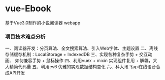 # vue-Ebook
基于Vue3.0制作的小说阅读器 webapp


<h3>项目技术难点分析</h3>
<p>
一、阅读器开发：分页算法、全文搜索算法、引入Web字体、主题设置
二、离线存储缓存机制：LocalStorage + IndexedDB
三、实现各种复杂手势 + 交互动画、 如何兼容手势 + 鼠标操作
四、利用vuex + mixin 实现组件复用 + 解耦，大大精简代码量
五、利用es6 优雅的实现数据结构变化
六、科大讯飞api在线语音合成API开发
</p>
